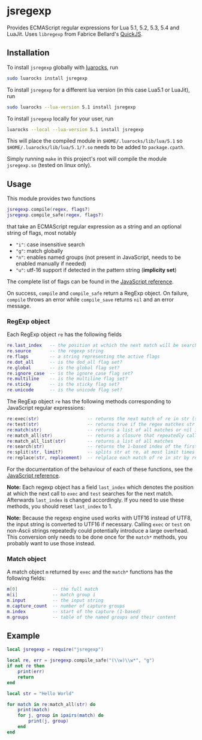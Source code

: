 # jsregexp

Provides ECMAScript regular expressions for Lua 5.1, 5.2, 5.3, 5.4 and LuaJit. Uses `libregexp` from Fabrice Bellard's [QuickJS](https://bellard.org/quickjs/).

## Installation

To install `jsregexp` globally with [luarocks](https://luarocks.org/modules/kmarius/jsregexp),
run
```bash
sudo luarocks install jsregexp
```
To install `jsregexp` for a different lua version (in this case Lua5.1 or LuaJit), run
```bash
sudo luarocks --lua-version 5.1 install jsregexp
```

To install `jsregexp` locally for your user, run

```bash
luarocks --local --lua-version 5.1 install jsregexp
```

This will place the compiled module in `$HOME/.luarocks/lib/lua/5.1` so `$HOME/.luarocks/lib/lua/5.1/?.so` needs to be added to `package.cpath`.

Simply running `make` in this project's root will compile the module `jsregexp.so` (tested on linux only).

## Usage
This module provides two functions
```lua
jsregexp.compile(regex, flags?)
jsregexp.compile_safe(regex, flags?)
```
that take an ECMAScript regular expression as a string and an optional string of flags, most notably

- `"i"`: case insensitive search
- `"g"`: match globally
- `"n"`: enables named groups (not present in JavaScript, needs to be enabled manually if needed)
- `"u"`: utf-16 support if detected in the pattern string (**implicity set**)

The complete list of flags can be found in the [JavaScript reference](https://developer.mozilla.org/en-US/docs/Web/JavaScript/Reference/Global_Objects/RegExp/RegExp#parameters).

On success, `compile` and `compile_safe` return a RegExp object. On failure, `compile` throws an error while `compile_save` returns `nil` and an error message.

### RegExp object

Each RegExp object `re` has the following fields
```lua
re.last_index   -- the position at wchich the next match will be searched in re:exec or re:test (see notes below)
re.source       -- the regexp string
re.flags        -- a string representing the active flags
re.dot_all      -- is the dod_all flag set?
re.global       -- is the global flag set?
re.ignore_case  -- is the ignore_case flag set?
re.multiline    -- is the multiline flag set?
re.sticky       -- is the sticky flag set?
re.unicode      -- is the unicode flag set?
```

The RegExp object `re` has the following methods corresponding to JavaScript regular expressions:
```lua
re:exec(str)                  -- returns the next match of re in str (see notes below)
re:test(str)                  -- returns true if the regex matches str (see notes below)
re:match(str)                 -- returns a list of all matches or nil if no match
re:match_all(str)             -- returns a closure that repeatedly calls re:exec, to be used in for-loops
re:match_all_list(str)        -- returns a list of all matches
re:search(str)                -- returns the 1-based index of the first match of re in str, or -1 if no match
re:split(str, limit?)         -- splits str at re, at most limit times
re:replace(str, replacement)  -- relplace each match of re in str by replacement
```
For the documentation of the behaviour of each of these functions, see the [JavaScript reference](https://developer.mozilla.org/en-US/docs/Web/JavaScript/Reference/Global_Objects/RegExp).

**Note:** Each regexp object has a field `last_index` which denotes the position at which the next call to `exec` and `test` searches for the next match.
Afterwards `last_index` is changed accordingly. If you need to use these methods, you should reset `last_index` to 1.

**Note:** Because the regexp engine used works with UTF16 instead of UTF8, the input string is converted to UTF16 if necessary. Calling `exec` or `test` on
non-Ascii strings repeatedly could potentially introduce a large overhead. This conversion only needs to be done once for the `match*` methods, you probably want to use those instead.


### Match object

A match object `m` returned by `exec` and the `match*` functions has the following fields:
```lua
m[0]             -- the full match
m[i]             -- match group i
m.input          -- the input string
m.capture_count  -- number of capture groups
m.index          -- start of the capture (1-based)
m.groups         -- table of the named groups and their content
```

## Example
```lua
local jsregexp = require("jsregexp")

local re, err = jsregexp.compile_safe("(\\w)\\w*", "g")
if not re then
	print(err)
	return
end

local str = "Hello World"

for match in re:match_all(str) do
	print(match)
	for j, group in ipairs(match) do
		print(j, group)
	end
end
```
